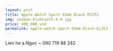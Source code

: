 ```yaml
---
layout: post
title: Apple Watch Sport 42mm Black MJ3T2
img: yoobao-bluetooth-4-0.jpg
price: 490.000 vnd
permalink: apple-watch-sport-42mm-black-mj3t2
---
```

Lien he a.Ngoc ~ 090 719 88 242
